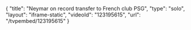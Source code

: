 {
    "title": "Neymar on record transfer to French club PSG",
    "type": "solo",
    "layout": "iframe-static",
    "videoId": "123195615",
    "url": "\/tvpembed\/123195615"
}